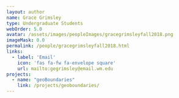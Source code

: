 ```yaml
---
layout: author
name: Grace Grimsley
type: Undergraduate Students
webOrder: 5.0
avatar: /assets/images/peopleImages/gracegrimsleyfall2018.png
imageMask: 0.0
permalink: /people/gracegrimsleyfall2018.html 
links:
  - label: 'Email'
    icon: 'fas fa-fw fa-envelope square'
    url: mailto:gegrimsley@email.wm.edu
projects:
  - name: "geoBoundaries"
    link: /projects/geoboundaries/
---
```

